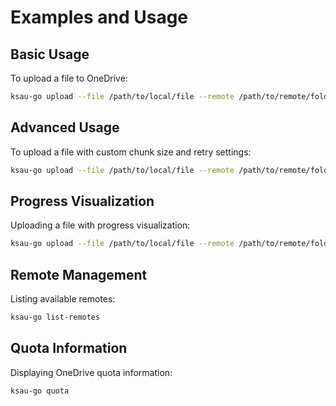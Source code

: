 # Examples and Usage

## Basic Usage

To upload a file to OneDrive:

```bash
ksau-go upload --file /path/to/local/file --remote /path/to/remote/folder
```

## Advanced Usage

To upload a file with custom chunk size and retry settings:

```bash
ksau-go upload --file /path/to/local/file --remote /path/to/remote/folder --chunk-size 10485760 --retries 5 --retry-delay 10s
```

## Progress Visualization

Uploading a file with progress visualization:

```bash
ksau-go upload --file /path/to/local/file --remote /path/to/remote/folder --progress modern
```

## Remote Management

Listing available remotes:

```bash
ksau-go list-remotes
```

## Quota Information

Displaying OneDrive quota information:

```bash
ksau-go quota
```
